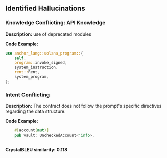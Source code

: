 ## Identified Hallucinations

### Knowledge Conflicting: API Knowledge
**Description:** 
use of deprecated modules

**Code Example:**
```rust
use anchor_lang::solana_program::{
    self,
    program::invoke_signed,
    system_instruction,
    rent::Rent,
    system_program,
};
```

### Intent Conflicting
**Description:** 
The contract does not follow the prompt's specific directives regarding the data structure.

**Code Example:**
```rust
    #[account(mut)]
    pub vault: UncheckedAccount<'info>,
    
```
**CrystalBLEU similarity: 0.118** 
